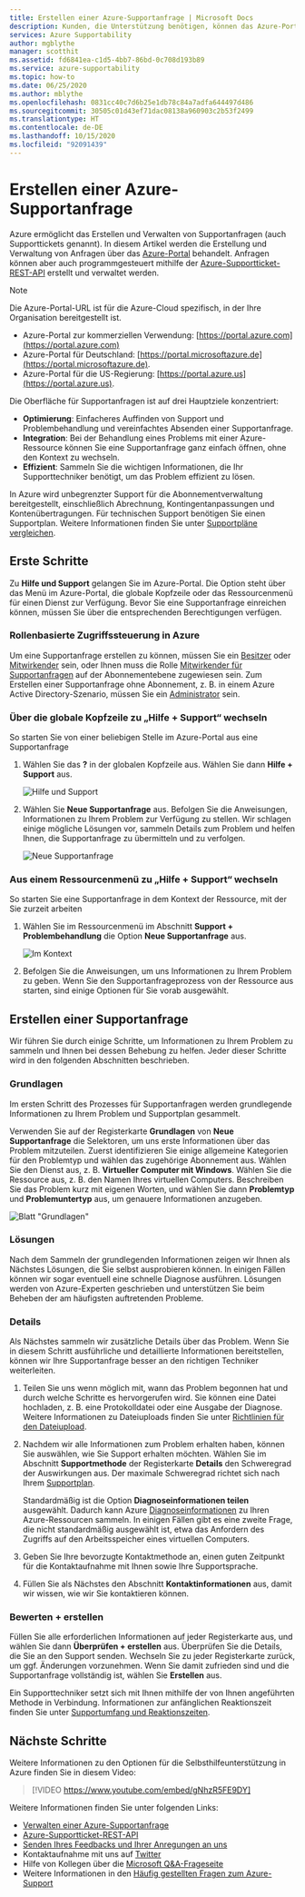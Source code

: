 ```yaml
---
title: Erstellen einer Azure-Supportanfrage | Microsoft Docs
description: Kunden, die Unterstützung benötigen, können das Azure-Portal verwenden, um Self-Service-Lösungen zu finden und Supportanfragen zu erstellen und zu verwalten.
services: Azure Supportability
author: mgblythe
manager: scotthit
ms.assetid: fd6841ea-c1d5-4bb7-86bd-0c708d193b89
ms.service: azure-supportability
ms.topic: how-to
ms.date: 06/25/2020
ms.author: mblythe
ms.openlocfilehash: 0831cc40c7d6b25e1db78c84a7adfa644497d486
ms.sourcegitcommit: 30505c01d43ef71dac08138a960903c2b53f2499
ms.translationtype: HT
ms.contentlocale: de-DE
ms.lasthandoff: 10/15/2020
ms.locfileid: "92091439"
---
```

# <a name="create-an-azure-support-request"></a>Erstellen einer Azure-Supportanfrage

Azure ermöglicht das Erstellen und Verwalten von Supportanfragen (auch Supporttickets genannt). In diesem Artikel werden die Erstellung und Verwaltung von Anfragen über das [Azure-Portal](https://portal.azure.com) behandelt. Anfragen können aber auch programmgesteuert mithilfe der [Azure-Supportticket-REST-API](/rest/api/support) erstellt und verwaltet werden.

> [!NOTE]
> Die Azure-Portal-URL ist für die Azure-Cloud spezifisch, in der Ihre Organisation bereitgestellt ist.
>
>* Azure-Portal zur kommerziellen Verwendung: [https://portal.azure.com](https://portal.azure.com)
>* Azure-Portal für Deutschland: [https://portal.microsoftazure.de](https://portal.microsoftazure.de).
>* Azure-Portal für die US-Regierung: [https://portal.azure.us](https://portal.azure.us).

Die Oberfläche für Supportanfragen ist auf drei Hauptziele konzentriert:

* **Optimierung**: Einfacheres Auffinden von Support und Problembehandlung und vereinfachtes Absenden einer Supportanfrage.
* **Integration**: Bei der Behandlung eines Problems mit einer Azure-Ressource können Sie eine Supportanfrage ganz einfach öffnen, ohne den Kontext zu wechseln.
* **Effizient**: Sammeln Sie die wichtigen Informationen, die Ihr Supporttechniker benötigt, um das Problem effizient zu lösen.

In Azure wird unbegrenzter Support für die Abonnementverwaltung bereitgestellt, einschließlich Abrechnung, Kontingentanpassungen und Kontenübertragungen. Für technischen Support benötigen Sie einen Supportplan. Weitere Informationen finden Sie unter [Supportpläne vergleichen](https://azure.microsoft.com/support/plans).

## <a name="getting-started"></a>Erste Schritte

Zu **Hilfe und Support** gelangen Sie im Azure-Portal. Die Option steht über das Menü im Azure-Portal, die globale Kopfzeile oder das Ressourcenmenü für einen Dienst zur Verfügung. Bevor Sie eine Supportanfrage einreichen können, müssen Sie über die entsprechenden Berechtigungen verfügen.

### <a name="azure-role-based-access-control"></a>Rollenbasierte Zugriffssteuerung in Azure

Um eine Supportanfrage erstellen zu können, müssen Sie ein [Besitzer](../../role-based-access-control/built-in-roles.md#owner) oder [Mitwirkender](../../role-based-access-control/built-in-roles.md#contributor) sein, oder Ihnen muss die Rolle [Mitwirkender für Supportanfragen](../../role-based-access-control/built-in-roles.md#support-request-contributor) auf der Abonnementebene zugewiesen sein. Zum Erstellen einer Supportanfrage ohne Abonnement, z. B. in einem Azure Active Directory-Szenario, müssen Sie ein [Administrator](../../active-directory/users-groups-roles/directory-assign-admin-roles.md) sein.

### <a name="go-to-help--support-from-the-global-header"></a>Über die globale Kopfzeile zu „Hilfe + Support“ wechseln

So starten Sie von einer beliebigen Stelle im Azure-Portal aus eine Supportanfrage

1. Wählen Sie das **?** in der globalen Kopfzeile aus. Wählen Sie dann **Hilfe + Support** aus.

   ![Hilfe und Support](./media/how-to-create-azure-support-request/helpandsupportnewlower.png)

1. Wählen Sie **Neue Supportanfrage** aus. Befolgen Sie die Anweisungen, Informationen zu Ihrem Problem zur Verfügung zu stellen. Wir schlagen einige mögliche Lösungen vor, sammeln Details zum Problem und helfen Ihnen, die Supportanfrage zu übermitteln und zu verfolgen.

   ![Neue Supportanfrage](./media/how-to-create-azure-support-request/newsupportrequest2lower.png)

### <a name="go-to-help--support-from-a-resource-menu"></a>Aus einem Ressourcenmenü zu „Hilfe + Support“ wechseln

So starten Sie eine Supportanfrage in dem Kontext der Ressource, mit der Sie zurzeit arbeiten

1. Wählen Sie im Ressourcenmenü im Abschnitt **Support + Problembehandlung** die Option **Neue Supportanfrage** aus.

   ![Im Kontext](./media/how-to-create-azure-support-request/incontext2lower.png)

1. Befolgen Sie die Anweisungen, um uns Informationen zu Ihrem Problem zu geben. Wenn Sie den Supportanfrageprozess von der Ressource aus starten, sind einige Optionen für Sie vorab ausgewählt.

## <a name="create-a-support-request"></a>Erstellen einer Supportanfrage

Wir führen Sie durch einige Schritte, um Informationen zu Ihrem Problem zu sammeln und Ihnen bei dessen Behebung zu helfen. Jeder dieser Schritte wird in den folgenden Abschnitten beschrieben.

### <a name="basics"></a>Grundlagen

Im ersten Schritt des Prozesses für Supportanfragen werden grundlegende Informationen zu Ihrem Problem und Supportplan gesammelt.

Verwenden Sie auf der Registerkarte **Grundlagen** von **Neue Supportanfrage** die Selektoren, um uns erste Informationen über das Problem mitzuteilen. Zuerst identifizieren Sie einige allgemeine Kategorien für den Problemtyp und wählen das zugehörige Abonnement aus. Wählen Sie den Dienst aus, z. B. **Virtueller Computer mit Windows**. Wählen Sie die Ressource aus, z. B. den Namen Ihres virtuellen Computers. Beschreiben Sie das Problem kurz mit eigenen Worten, und wählen Sie dann **Problemtyp** und **Problemuntertyp** aus, um genauere Informationen anzugeben.

![Blatt "Grundlagen"](./media/how-to-create-azure-support-request/basics2lower.png)

### <a name="solutions"></a>Lösungen

Nach dem Sammeln der grundlegenden Informationen zeigen wir Ihnen als Nächstes Lösungen, die Sie selbst ausprobieren können. In einigen Fällen können wir sogar eventuell eine schnelle Diagnose ausführen. Lösungen werden von Azure-Experten geschrieben und unterstützen Sie beim Beheben der am häufigsten auftretenden Probleme.

### <a name="details"></a>Details

Als Nächstes sammeln wir zusätzliche Details über das Problem. Wenn Sie in diesem Schritt ausführliche und detaillierte Informationen bereitstellen, können wir Ihre Supportanfrage besser an den richtigen Techniker weiterleiten.

1. Teilen Sie uns wenn möglich mit, wann das Problem begonnen hat und durch welche Schritte es hervorgerufen wird. Sie können eine Datei hochladen, z. B. eine Protokolldatei oder eine Ausgabe der Diagnose. Weitere Informationen zu Dateiuploads finden Sie unter [Richtlinien für den Dateiupload](how-to-manage-azure-support-request.md#file-upload-guidelines).

1. Nachdem wir alle Informationen zum Problem erhalten haben, können Sie auswählen, wie Sie Support erhalten möchten. Wählen Sie im Abschnitt **Supportmethode** der Registerkarte **Details** den Schweregrad der Auswirkungen aus. Der maximale Schweregrad richtet sich nach Ihrem [Supportplan](https://azure.microsoft.com/support/plans).

    Standardmäßig ist die Option **Diagnoseinformationen teilen** ausgewählt. Dadurch kann Azure [Diagnoseinformationen](https://azure.microsoft.com/support/legal/support-diagnostic-information-collection/) zu Ihren Azure-Ressourcen sammeln. In einigen Fällen gibt es eine zweite Frage, die nicht standardmäßig ausgewählt ist, etwa das Anfordern des Zugriffs auf den Arbeitsspeicher eines virtuellen Computers.

1. Geben Sie Ihre bevorzugte Kontaktmethode an, einen guten Zeitpunkt für die Kontaktaufnahme mit Ihnen sowie Ihre Supportsprache.

1. Füllen Sie als Nächstes den Abschnitt **Kontaktinformationen** aus, damit wir wissen, wie wir Sie kontaktieren können.

### <a name="review--create"></a>Bewerten + erstellen

Füllen Sie alle erforderlichen Informationen auf jeder Registerkarte aus, und wählen Sie dann **Überprüfen + erstellen** aus. Überprüfen Sie die Details, die Sie an den Support senden. Wechseln Sie zu jeder Registerkarte zurück, um ggf. Änderungen vorzunehmen. Wenn Sie damit zufrieden sind und die Supportanfrage vollständig ist, wählen Sie **Erstellen** aus.

Ein Supporttechniker setzt sich mit Ihnen mithilfe der von Ihnen angeführten Methode in Verbindung. Informationen zur anfänglichen Reaktionszeit finden Sie unter [Supportumfang und Reaktionszeiten](https://azure.microsoft.com/support/plans/response/).


## <a name="next-steps"></a>Nächste Schritte

Weitere Informationen zu den Optionen für die Selbsthilfeunterstützung in Azure finden Sie in diesem Video:

> [!VIDEO https://www.youtube.com/embed/gNhzR5FE9DY]

Weitere Informationen finden Sie unter folgenden Links:

* [Verwalten einer Azure-Supportanfrage](how-to-manage-azure-support-request.md)
* [Azure-Supportticket-REST-API](/rest/api/support)
* [Senden Ihres Feedbacks und Ihrer Anregungen an uns](https://feedback.azure.com/forums/266794-support-feedback)
* Kontaktaufnahme mit uns auf [Twitter](https://twitter.com/azuresupport)
* Hilfe von Kollegen über die [Microsoft Q&A-Frageseite](/answers/products/azure)
* Weitere Informationen in den [Häufig gestellten Fragen zum Azure-Support](https://azure.microsoft.com/support/faq)